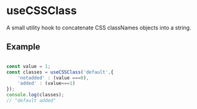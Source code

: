 # useCSSClass

A small utility hook to concatenate CSS classNames objects into a string.

## Example

```js

const value = 1;
const classes = useCSSClass('default',{
    'notadded' : (value ===0),
    'added' : (value===1)
});
console.log(classes);
// "default added"

```
